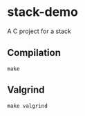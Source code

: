 # stack-demo
A C project for a stack

## Compilation
```
make
```

## Valgrind
```
make valgrind
```
